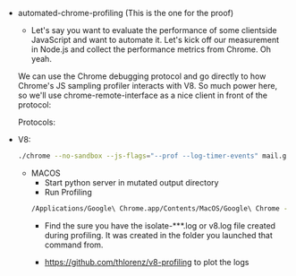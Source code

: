 - automated-chrome-profiling (This is the one for the proof)
    - Let's say you want to evaluate the performance of some clientside JavaScript and want to automate it. Let's kick off our measurement in Node.js and collect the performance metrics from Chrome. Oh yeah.

    We can use the Chrome debugging protocol and go directly to how Chrome's JS sampling profiler interacts with V8. So much power here, so we'll use chrome-remote-interface as a nice client in front of the protocol:

    Protocols:
    
- V8:
  ```bash
  ./chrome --no-sandbox --js-flags="--prof --log-timer-events" mail.google.com & sleep 10; kill $!
  ```

  - MACOS
    - Start python server in mutated output directory
    - Run Profiling
    ```bash
    /Applications/Google\ Chrome.app/Contents/MacOS/Google\ Chrome --no-sandbox --js-flags="--prof --log-timer-events" --no-default-browser-check -user-data-dir=/Users/javiercabrera/Documents/Develop/v8p http://localhost:8000/original.html & sleep 10; kill $!
    ```
    - Find the sure you have the isolate-***.log or v8.log file created during profiling. It was created in the folder you launched that command from. 

    - https://github.com/thlorenz/v8-profiling to plot the logs
